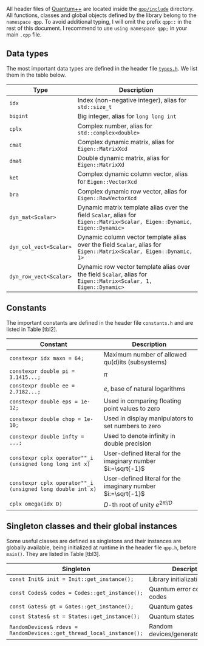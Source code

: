 All header files of [Quantum++](https://github.com/vsoftco/qpp) are
located inside the [`qpp/include`](https://github.com/vsoftco/qpp/tree/master/include) directory. 
All functions, classes and global objects defined by the library belong to the `namespace qpp`. 
To avoid additional typing, I will omit the prefix `qpp::` in the rest of
this document. I recommend to use `using namespace qpp;` in your main
`.cpp` file.

Data types
----------
The most important data types are defined in the header file [`types.h`](https://github.com/vsoftco/qpp/blob/master/include/types.h).
We list them in the table below.

| Type                    | Description                                                                                                              |
|-------------------------|--------------------------------------------------------------------------------------------------------------------------|
| `idx`                   | Index (non-negative integer), alias for `std::size_t`                                                                    |
| `bigint`                | Big integer, alias for `long long int`                                                                                   |
| `cplx`                  | Complex number, alias for `std::complex<double>`                                                                         |
| `cmat`                  | Complex dynamic matrix, alias for `Eigen::MatrixXcd`                                                                     |
| `dmat`                  | Double dynamic matrix, alias for `Eigen::MatrixXd`                                                                       |
| `ket`                   | Complex dynamic column vector, alias for `Eigen::VectorXcd`                                                              |
| `bra`                   | Complex dynamic row vector, alias for `Eigen::RowVectorXcd`                                                              |                                        
| `dyn_mat<Scalar>`       | Dynamic matrix template alias over the field `Scalar`, alias for `Eigen::Matrix<Scalar, Eigen::Dynamic, Eigen::Dynamic>` |
| `dyn_col_vect<Scalar>`  | Dynamic column vector template alias over the field `Scalar`, alias for `Eigen::Matrix<Scalar, Eigen::Dynamic, 1>`       |
| `dyn_row_vect<Scalar>`  | Dynamic row vector template alias over the field `Scalar`, alias for `Eigen::Matrix<Scalar, 1, Eigen::Dynamic>`          |

Constants
---------
The important constants are defined in the header file `constants.h` and
are listed in Table \[tbl2\].
 
| Constant                                                     | Description                                                  |
|--------------------------------------------------------------|--------------------------------------------------------------|
| `constexpr idx maxn = 64;`                                   | Maximum number of allowed qu(d)its (subsystems)              |
| `constexpr double pi = 3.1415...;`                           | $\pi$                                                        |
| `constexpr double ee = 2.7182...;`                           | $e$, base of natural logarithms                              |
| `constexpr double eps = 1e-12;`                              | Used in comparing floating point values to zero              | 
| `constexpr double chop = 1e-10;`                             | Used in display manipulators to set numbers to zero          |
| `constexpr double infty = ...;`                              | Used to denote infinity in double precision                  |
| `constexpr cplx operator""_i` `(unsigned long long int x)`   | User-defined literal for the imaginary number $i:=\sqrt{-1}$ |
| `constexpr cplx operator""_i` `(unsigned long double int x)` | User-defined literal for the imaginary number $i:=\sqrt{-1}$ |
| `cplx omega(idx D)`                                          | $D$-th root of unity $e^{2\pi i/D}$                          |

Singleton classes and their global instances
--------------------------------------------
Some useful classes are defined as singletons and their instances are
globally available, being initialized at runtime in the header file
`qpp.h`, before `main()`. They are listed in Table \[tbl3\].

| Singleton                                                              | Description
|------------------------------------------------------------------------|-----------------------------------|
| `const Init& init = Init::get_instance();`                             | Library initialization            |
| `const Codes& codes = Codes::get_instance();`                          | Quantum error correcting codes    |
| `const Gates& gt = Gates::get_instance();`                             | Quantum gates                     |
| `const States& st = States::get_instance();`                           | Quantum states                    |
| `RandomDevices& rdevs =` `RandomDevices::get_thread_local_instance();` | Random devices/generators/engines |
